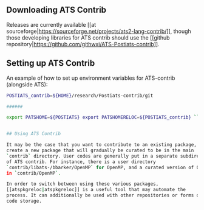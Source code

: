 ## Downloading ATS Contrib

Releases are currently available [[at
sourceforge|https://sourceforge.net/projects/ats2-lang-contrib/]], though
those developing libraries for ATS contrib should use the [[github
repository|https://github.com/githwxi/ATS-Postiats-contrib]].


## Setting up ATS Contrib


An example of how to set up environment variables for ATS-contrib (alongside
ATS):

```bash export POSTIATS=${HOME}/research/Postiats/git export
POSTIATS_contrib=${HOME}/research/Postiats-contrib/git

######

export PATSHOME=${POSTIATS} export PATSHOMERELOC=${POSTIATS_contrib} ```


## Using ATS Contrib

It may be the case that you want to contribute to an existing package, or
create a new package that will gradually be curated to be in the main
`contrib` directory. User codes are generally put in a separate subdirectory
of ATS contrib. For instance, there is a user directory
`contrib/libats-/bbarker/OpenMP` for OpenMP, and a curated version of OpenMP
in `contrib/OpenMP`.

In order to switch between using these various packages,
[[atspkgreloc|atspkgreloc]] is a useful tool that may automate the
process. It can additionally be used with other repositories or forms of
code storage.
